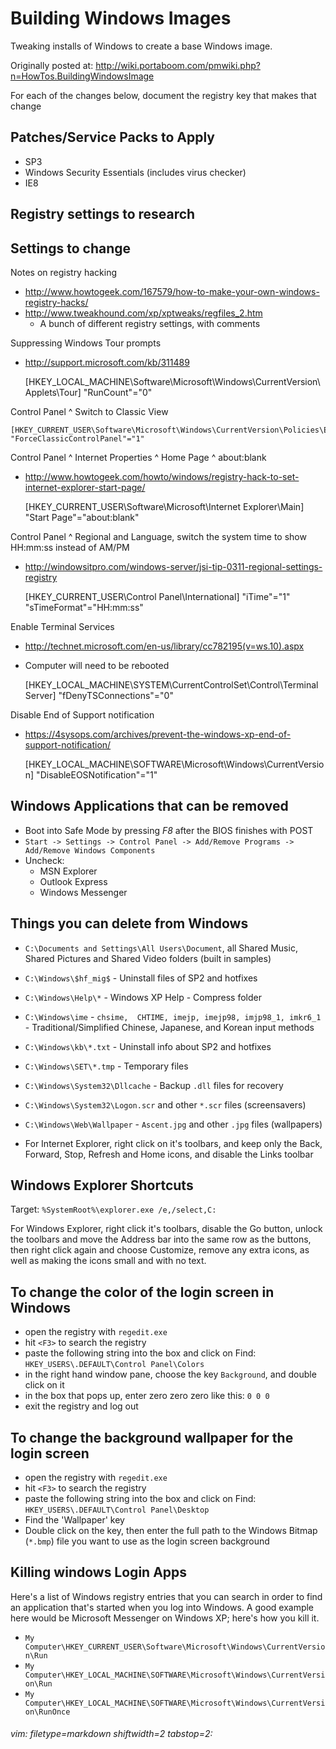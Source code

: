 # Building Windows Images #

Tweaking installs of Windows to create a base Windows image.

Originally posted at:
  http://wiki.portaboom.com/pmwiki.php?n=HowTos.BuildingWindowsImage

For each of the changes below, document the registry key that makes that
change

## Patches/Service Packs to Apply ##
- SP3
- Windows Security Essentials (includes virus checker)
- IE8

## Registry settings to research ##

## Settings to change ##
Notes on registry hacking
- http://www.howtogeek.com/167579/how-to-make-your-own-windows-registry-hacks/
- http://www.tweakhound.com/xp/xptweaks/regfiles_2.htm
  - A bunch of different registry settings, with comments

Suppressing Windows Tour prompts
- http://support.microsoft.com/kb/311489


    [HKEY_LOCAL_MACHINE\Software\Microsoft\Windows\CurrentVersion\Applets\Tour]
    "RunCount"="0"

Control Panel ^ Switch to Classic View

    [HKEY_CURRENT_USER\Software\Microsoft\Windows\CurrentVersion\Policies\Explorer]
    "ForceClassicControlPanel"="1"

Control Panel ^ Internet Properties ^ Home Page ^ about:blank
- http://www.howtogeek.com/howto/windows/registry-hack-to-set-internet-explorer-start-page/


    [HKEY_CURRENT_USER\Software\Microsoft\Internet Explorer\Main]
    "Start Page"="about:blank"

Control Panel ^ Regional and Language, switch the system time to show
HH:mm:ss instead of AM/PM
- http://windowsitpro.com/windows-server/jsi-tip-0311-regional-settings-registry


    [HKEY_CURRENT_USER\Control Panel\International]
    "iTime"="1"
    "sTimeFormat"="HH:mm:ss"

Enable Terminal Services
- http://technet.microsoft.com/en-us/library/cc782195(v=ws.10).aspx
- Computer will need to be rebooted


    [HKEY_LOCAL_MACHINE\SYSTEM\CurrentControlSet\Control\Terminal Server]
    "fDenyTSConnections"="0"

Disable End of Support notification
- https://4sysops.com/archives/prevent-the-windows-xp-end-of-support-notification/

    [HKEY_LOCAL_MACHINE\SOFTWARE\Microsoft\Windows\CurrentVersion]
    "DisableEOSNotification"="1"

## Windows Applications that can be removed ##
- Boot into Safe Mode by pressing *F8* after the BIOS finishes with POST
- `Start -> Settings -> Control Panel -> Add/Remove Programs -> Add/Remove
  Windows Components`
- Uncheck:
  - MSN Explorer
  - Outlook Express
  - Windows Messenger

## Things you can delete from Windows ##
- `C:\Documents and Settings\All Users\Document`, all Shared Music, Shared
  Pictures and Shared Video folders (built in samples)
- `C:\Windows\$hf_mig$` - Uninstall files of SP2 and hotfixes
- `C:\Windows\Help\*` - Windows XP Help - Compress folder
- `C:\Windows\ime` - `chsime,  CHTIME, imejp, imejp98, imjp98_1, imkr6_1` -
Traditional/Simplified Chinese, Japanese, and Korean input methods
- `C:\Windows\kb\*.txt` - Uninstall info about SP2 and hotfixes
- `C:\Windows\SET\*.tmp` - Temporary files
- `C:\Windows\System32\Dllcache` - Backup `.dll` files for recovery
- `C:\Windows\System32\Logon.scr` and other `*.scr` files (screensavers)
- `C:\Windows\Web\Wallpaper` - `Ascent.jpg` and other `.jpg` files (wallpapers)

- For Internet Explorer, right click on it's toolbars, and keep only the Back,
Forward, Stop, Refresh and Home icons, and disable the Links toolbar

## Windows Explorer Shortcuts ##
Target: `%SystemRoot%\explorer.exe /e,/select,C:`

For Windows Explorer, right click it's toolbars, disable the Go button, unlock
the toolbars and move the Address bar into the same row as the buttons, then
right click again and choose Customize, remove any extra icons, as well as
making the icons small and with no text.

## To change the color of the login screen in Windows ##

- open the registry with `regedit.exe`
- hit `<F3>` to search the registry
- paste the following string into the box and click on Find:
`HKEY_USERS\.DEFAULT\Control Panel\Colors`
- in the right hand window pane, choose the key `Background`, and double click
on it
- in the box that pops up, enter zero zero zero like this: `0 0 0`
- exit the registry and log out

## To change the background wallpaper for the login screen ##

- open the registry with `regedit.exe`
- hit `<F3>` to search the registry
- paste the following string into the box and click on Find:
`HKEY_USERS\.DEFAULT\Control Panel\Desktop`
- Find the 'Wallpaper' key
- Double click on the key, then enter the full path to the Windows Bitmap
(`*.bmp`) file you want to use as the login screen background

## Killing windows Login Apps ##

Here's a list of Windows registry entries that you can search in order to find
an application that's started when you log into Windows.  A good example here
would be Microsoft Messenger on Windows XP; here's how you kill it.

- `My Computer\HKEY_CURRENT_USER\Software\Microsoft\Windows\CurrentVersion\Run`
- `My Computer\HKEY_LOCAL_MACHINE\SOFTWARE\Microsoft\Windows\CurrentVersion\Run`
- `My Computer\HKEY_LOCAL_MACHINE\SOFTWARE\Microsoft\Windows\CurrentVersion\RunOnce`

###### vim: filetype=markdown shiftwidth=2 tabstop=2:
